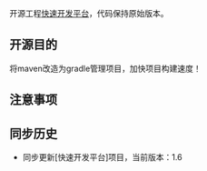 开源工程[快速开发平台](https://gitee.com/eova/eova.git)，代码保持原始版本。

## 开源目的
将maven改造为gradle管理项目，加快项目构建速度！

## 注意事项

## 同步历史
* 同步更新[快速开发平台]项目，当前版本：1.6
